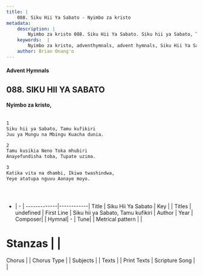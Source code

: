 ```yaml
---
title: |
    088. Siku Hii Ya Sabato - Nyimbo za kristo
metadata:
    description: |
        Nyimbo za kristo 088. Siku Hii Ya Sabato. Siku hii ya Sabato, Tamu kufikiri  Juu ya Mungu na Mbingu Kuacha dunia.   
    keywords:  |
        Nyimbo za kristo, adventhymnals, advent hymnals, Siku Hii Ya Sabato, Siku hii ya Sabato, Tamu kufikiri . 
    author: Brian Onang'o
---
```


#### Advent Hymnals
## 088. SIKU HII YA SABATO
####  Nyimbo za kristo,

```txt

1
Siku hii ya Sabato, Tamu kufikiri 
Juu ya Mungu na Mbingu Kuacha dunia. 

2
Tamu kusikia Neno Toka mhubiri 
Anayefundisha toba, Tupate uzima. 

3
Katika vita na dhambi, Ikiwa twashindwa, 
Yeye atatupa nguvu Aonaye moyo.





```

- |   -  |
-------------|------------|
Title | Siku Hii Ya Sabato |
Key |  |
Titles | undefined |
First Line | Siku hii ya Sabato, Tamu kufikiri  |
Author | 
Year | 
Composer| |
Hymnal|  - |
Tune|  |
Metrical pattern | |
# Stanzas |  |
Chorus |  |
Chorus Type |  |
Subjects | |
Texts |  |
Print Texts | 
Scripture Song |  |
    
